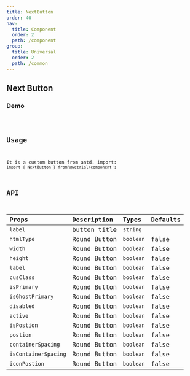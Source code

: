 ```yaml
---
title: NextButton
order: 40
nav:
  title: Component
  order: 2
  path: /component
group:
  title: Universal
  order: 2
  path: /common
---
```


## Next Button

### Demo

<code src="../demos/NextButton/base.tsx" />

## Usage

It is a custom button from antd. import: `import { NextButton } from'@wetrial/component'; `

## API

| Props                | Description  | Types     | Defaults |
| :------------------- | :----------- | :-------- | :------- |
| `label`              | button title | `string`  |
| `htmlType`           | Round Button | `boolean` | false    |
| `width`              | Round Button | `boolean` | false    |
| `height`             | Round Button | `boolean` | false    |
| `label`              | Round Button | `boolean` | false    |
| `cusClass`           | Round Button | `boolean` | false    |
| `isPrimary`          | Round Button | `boolean` | false    |
| `isGhostPrimary`     | Round Button | `boolean` | false    |
| `disabled`           | Round Button | `boolean` | false    |
| `active`             | Round Button | `boolean` | false    |
| `isPostion`          | Round Button | `boolean` | false    |
| `postion`            | Round Button | `boolean` | false    |
| `containerSpacing`   | Round Button | `boolean` | false    |
| `isContainerSpacing` | Round Button | `boolean` | false    |
| `iconPostion`        | Round Button | `boolean` | false    |

```

```
